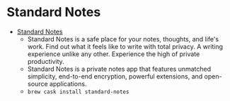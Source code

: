 # Standard Notes
- [Standard Notes](https://standardnotes.org/)
  -  Standard Notes is a safe place for your notes, thoughts, and life's work. Find out what it feels like to write with total privacy. A writing experience unlike any other. Experience the high of private productivity.
  - Standard Notes is a private notes app that features unmatched simplicity, end-to-end encryption, powerful extensions, and open-source applications.
  - `brew cask install standard-notes`
